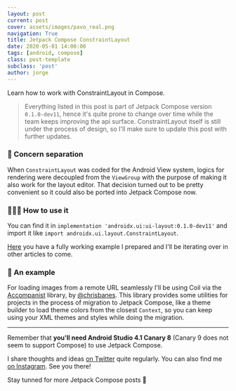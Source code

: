 ```yaml
---
layout: post
current: post
cover: assets/images/pavo_real.png
navigation: True
title: Jetpack Compose ConstraintLayout
date: 2020-05-01 14:00:00
tags: [android, compose]
class: post-template
subclass: 'post'
author: jorge
---
```


Learn how to work with ConstraintLayout in Compose.

> Everything listed in this post is part of Jetpack Compose version `0.1.0-dev11`, hence it's quite prone to change over time while the team keeps improving the api surface. ConstraintLayout itself is still under the process of design, so I'll make sure to update this post with further updates.

### 🧠 Concern separation

When `ConstraintLayout` was coded for the Android View system, logics for rendering were decoupled from the `ViewGroup` with the purpose of making it also work for the layout editor. That decision turned out to be pretty convenient so it could also be ported into Jetpack Compose now.

### 🤷🏼‍♀️ How to use it

You can find it in `implementation 'androidx.ui:ui-layout:0.1.0-dev11'` and import it like `import androidx.ui.layout.ConstraintLayout`.

[Here](https://github.com/JorgeCastilloPrz/ComposeConstraintLayoutSamples/) you have a fully working example I prepared and I'll be iterating over in other articles to come.

### 👀 An example

For loading images from a remote URL seamlessly I'll be using Coil via the [Accompanist](https://twitter.com/chrisbanes/status/1261279161735208960) library, by [@chrisbanes](https://twitter.com/chrisbanes). This library provides some utilities for projects in the process of migration to Jetpack Compose, like a theme builder to load theme colors from the closest `Context`, so you can keep using your XML themes and styles while doing the migration.

---

Remember that **you'll need Android Studio 4.1 Canary 8** (Canary 9 does not seem to support Compose) to use Jetpack Compose.

I share thoughts and ideas [on Twitter](https://twitter.com/JorgeCastilloPR) quite regularly. You can also find me [on Instagram](https://www.instagram.com/jorgecastillopr/). See you there!

Stay tunned for more Jetpack Compose posts 👋
